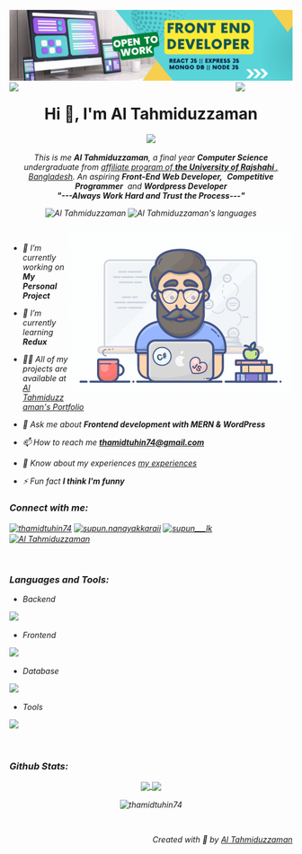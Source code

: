 ![logo](assets/frontend.png)
<img align="left" src="https://user-images.githubusercontent.com/65187002/144930161-2f783401-8d27-4fdf-a2f7-cc0ba32f1f1f.gif" width="20%" style="display:inline;"><img align="right" src="https://user-images.githubusercontent.com/65187002/144930161-2f783401-8d27-4fdf-a2f7-cc0ba32f1f1f.gif" width="20%" style="display:inline;">

<h1 align="center">Hi 👋, I'm Al Tahmiduzzaman</h1>
<!-- <h3 align="center">A passionate Front End developer from Bangladesh</h3> -->
<p align="center">
  <a href="https://github.com/thamidtuhin74/readme-typing-svg"><img src="https://readme-typing-svg.herokuapp.com?lines=Computer+Science+and+Engineering+Undergraduate;Front+End+Web+Developer;DS%20|%20AI%20|%20ML%20Enthusiast;Aspiring+Learner&center=true&width=500&height=50"></a>
</p>
<p align="center">
  <em>
    This is me <b>Al Tahmiduzzaman</b>, a final year <b>Computer Science</b> undergraduate from <a href="https://www.recr.edu.bd/"> affiliate program of <b> the University of Rajshahi </b>, Bangladesh</a>.
    An aspiring <b>Front-End Web Developer,</b>&nbsp; <b>Competitive Programmer</b>&nbsp; and <b> Wordpress Developer</b> 
  <br>
  <b><i>"---Always Work Hard and Trust the Process---"</i></b>
</p>

<p align="center"> 
 <img src="https://komarev.com/ghpvc/?username=supuna97&label=Profile%20views&color=0e75b6&style=flat" alt="Al Tahmiduzzaman" /> 
 <img src="https://img.shields.io/badge/Languages-C|C++|Java|JavaScript|Reactjs-green.svg | WordPress" alt="Al Tahmiduzzaman's languages" />
</p>

<img align="right" alt="Coding" width="400" src="assets/programmer.gif">
<br>

- 🔭 I’m currently working on **My Personal Project**

- 🌱 I’m currently learning **Redux**

- 👨‍💻 All of my projects are available at [Al Tahmiduzzaman's Portfolio](https://tahmidtuhin74@gmail.com)

- 💬 Ask me about **Frontend development with MERN & WordPress**

- 📫 How to reach me **thamidtuhin74@gmail.com**

- 📄 Know about my experiences [my experiences](https://drive.google.com/drive/u/0/folders/1CmDZUGdXGedM2ezKAKLSWNRWmSTPiuqh)

- ⚡ Fun fact **I think I'm funny**

<h3 align="left">Connect with me:</h3>
<p align="left">
<a href="https://linkedin.com/in/thamidtuhin74" target="blank"><img align="center" src="https://raw.githubusercontent.com/rahuldkjain/github-profile-readme-generator/master/src/images/icons/Social/linked-in-alt.svg" alt="thamidtuhin74" height="30" width="40" /></a>
<a href="https://fb.com/thamidtuhin74" target="blank"><img align="center" src="https://raw.githubusercontent.com/rahuldkjain/github-profile-readme-generator/master/src/images/icons/Social/facebook.svg" alt="supun.nanayakkaraii" height="30" width="40" /></a>
<a href="https://instagram.com/thamidtuhin74" target="blank"><img align="center" src="https://raw.githubusercontent.com/rahuldkjain/github-profile-readme-generator/master/src/images/icons/Social/instagram.svg" alt="supun___lk" height="30" width="40" /></a>
<a href="https://www.youtube.com/@thamidtuhin74" target="blank"><img align="center" src="https://raw.githubusercontent.com/rahuldkjain/github-profile-readme-generator/master/src/images/icons/Social/youtube.svg" alt="Al Tahmiduzzaman" height="30" width="40" /></a>
</p>
<br>
<h3 align="left">Languages and Tools:</h3>

- Backend
<p align="left">
  <a href="https://skillicons.dev">
    <img src="https://skillicons.dev/icons?i=express,nodejs,mongodb" />
  </a>
</p>

- Frontend
<p align="left">
  <a href="https://skillicons.dev">
    <img src="https://skillicons.dev/icons?i=js,react,redux,tailwind,bootstrap,html,css" />
  </a>
</p>

- Database
<p align="left">
  <a href="https://skillicons.dev">
    <img src="https://skillicons.dev/icons?i=mongodb,mysql" />
  </a>
</p>

<!-- - Cloud Servers
<p align="left">
  <a href="https://skillicons.dev">
    <img src="https://skillicons.dev/icons?i=azure,aws,gcp,firebase" />
  </a>
</p> -->

- Tools
<p align="left">
  <a href="https://skillicons.dev">
    <img src="https://skillicons.dev/icons?i=git,figma,photoshop,vscode,postman,firebase,netlify,vercel " />
  </a>
</p>
<br/>

<h3 align="left">Github Stats:</h3>

<p align="center">
  <a href="https://github.com/thamidtuhin74">
    <img align="center"  height="175px" src="https://github-readme-stats.vercel.app/api?username=thamidtuhin74&show_icons=true&hide_border=true&title_color=94b4a4&amp&icon_color=FFFFFF&amp&text_color=FFFFFF&amp&bg_color=000000&count_private=true&include_all_commits=true"/>
  </a>
  <a href="https://github.com/thamidtuhin74">
    <img align="center" height="175px"  src="https://github-readme-stats.vercel.app/api/top-langs/?username=thamidtuhin74&text_color=FFFFFF&bg_color=000000&title_color=94b4a4&langs_count=15&layout=compact&hide_border=true" />
  </a>
</p>
  <p align="center"><img align="center" src="https://github-readme-streak-stats.herokuapp.com/?user=thamidtuhin74&text_color=FFFFFF&bg_color=000000&title_color=94b4a4&langs_count=15&layout=compact&hide_border=true" alt="thamidtuhin74" /></p>
  

<br>
<p align="right" > Created with 🧡 by <a href="https://tahmidtuhin.com">Al Tahmiduzzaman</a></p>
